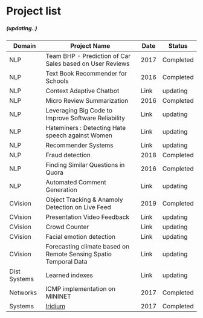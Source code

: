
# Project list
#####  (updating..)

Domain | Project Name  | Date | Status |
------------- | -------------  | ------------- | --------
 NLP | Team BHP - Prediction of Car Sales based on User Reviews | 2017 | Completed
 NLP | Text Book Recommender for Schools  | 2016 | Completed
 NLP | Context Adaptive Chatbot   | Link | updating
 NLP | Micro Review Summarization  | 2016 | Completed
 NLP | Leveraging Big Code to Improve Software Reliability  | Link | updating
 NLP | Hateminers : Detecting Hate speech against Women  | Link | updating
 NLP | Recommender Systems  | Link | updating
 NLP | Fraud detection  | 2018 | Completed
 NLP | Finding Similar Questions in Quora  | 2016 | Completed
 NLP | Automated Comment Generation  | Link | updating
 CVision | Object Tracking & Anamoly Detection on Live Feed  | 2019 | Completed
CVision | Presentation Video Feedback  | Link | updating
CVision | Crowd Counter	 | Link | updating
CVision | Facial emotion detection  | Link | updating
CVision | Forecasting climate based on Remote Sensing Spatio Temporal Data  | Link | updating
Dist Systems | Learned indexes  | Link | updating
 Networks | ICMP implementation on MININET | 2017 | Completed
 Systems | [Iridium](https://github.com/thefr33radical/projects/blob/master/systems/IRIDIUM/README.MD)  | 2017 | Completed





